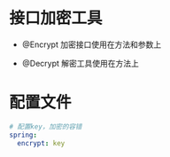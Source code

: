 # 接口加密工具
- @Encrypt 加密接口使用在方法和参数上

- @Decrypt 解密工具使用在方法上

# 配置文件
```yaml
# 配置key，加密的容错
spring:
  encrypt: key

```